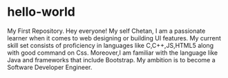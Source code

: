# hello-world
My First Repository.
Hey everyone!
My self Chetan, I am a passionate learner when it comes to web designing or building UI features.
My current skill set consists of proficiency in languages like C,C++,JS,HTML5 along with good command on Css.
Moreover,I am familiar with the language like Java and frameworks that include Bootstrap.
My ambition is to become a Software Developer Engineer.
